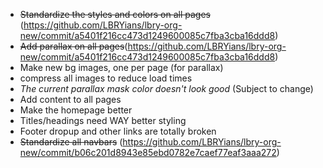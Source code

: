 - ~~Standardize the styles and colors on all pages~~ (https://github.com/LBRYians/lbry-org-new/commit/a5401f216cc473d1249600085c7fba3cba16ddd8)
- ~~Add parallax on all pages~~(https://github.com/LBRYians/lbry-org-new/commit/a5401f216cc473d1249600085c7fba3cba16ddd8)
- Make new bg images, one per page (for parallax)
- compress all images to reduce load times
- *The current parallax mask color doesn't look good* (Subject to change)
- Add content to all pages
- Make the homepage better
- Titles/headings need WAY better styling
- Footer dropup and other links are totally broken
- ~~Standardize all navbars~~ (https://github.com/LBRYians/lbry-org-new/commit/b06c201d8943e85ebd0782e7caef77eaf3aaa272)